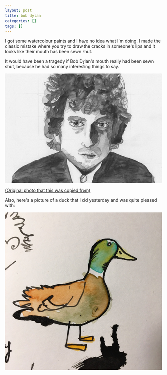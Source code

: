 ```yaml
---
layout: post
title: bob dylan
categories: []
tags: []
---
```


I got some watercolour paints and I have no idea what I'm doing. I made the classic mistake where you try to draw the cracks in someone's lips and it looks like their mouth has been sewn shut.

It would have been a tragedy if Bob Dylan's mouth really had been sewn shut, because he had so many interesting things to say.

[![alt](/assets/img/blog/2018/bob-dylan-watercolour-760w.jpg)](/assets/img/blog/2018/bob-dylan-watercolour-760w.jpg)

[(Original photo that this was copied from)](http://thekey.xpn.org/2016/05/22/sleepy-hollow-celebrates-bob-dylan-years/)

Also, here's a picture of a duck that I did yesterday and was quite pleased with:

[![alt](/assets/img/blog/2018/mallard-watercolour-760w.jpg)](/assets/img/blog/2018/mallard-watercolour-760w.jpg)
